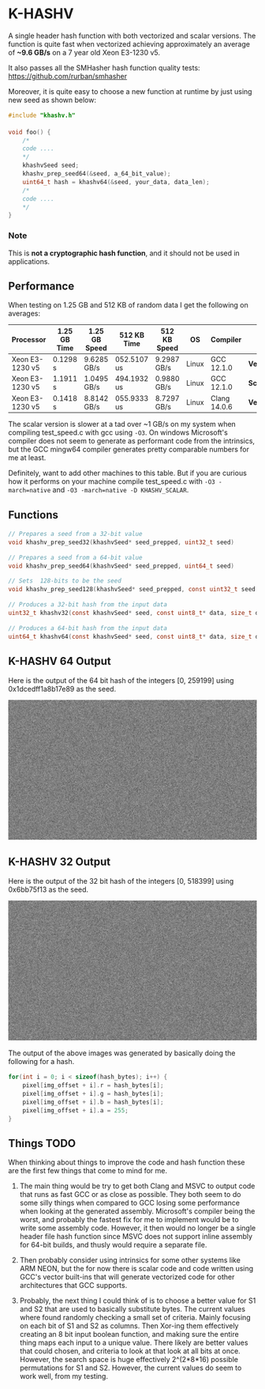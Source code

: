 # K-HASHV
A single header hash function with both vectorized and scalar versions. The function is quite fast when vectorized achieving approximately an average of **~9.6 GB/s** on a 7 year old Xeon E3-1230 v5.

It also passes all the SMHasher hash function quality tests: https://github.com/rurban/smhasher

Moreover, it is quite easy to choose a new function at runtime by just using new seed as shown below:
```C
#include "khashv.h"

void foo() {
    /*
    code ....
    */
    khashvSeed seed;
    khashv_prep_seed64(&seed, a_64_bit_value);
    uint64_t hash = khashv64(&seed, your_data, data_len);
    /*
    code ....
    */
}
```
### Note
This is **not a cryptographic hash function**, and it should not be used in applications.

## Performance
When testing on 1.25 GB and 512 KB of random data I get the following on averages:
<table>
<thead><tr><th>Processor</th><th>1.25 GB Time</th><th>1.25 GB Speed</th> <th>512 KB Time</th><th>512 KB Speed</th><th>OS</th><th>Compiler</th><th>Type</th></tr></thead>
<tbody>
<tr> <td>Xeon E3-1230 v5</td> <td>0.1298 s</td> <td>9.6285 GB/s</td> <td>052.5107 us</td> <td>9.2987 GB/s</td><td>Linux</td><td>GCC 12.1.0</td><td><strong>Vectorized<strong></td></tr>
<tr> <td>Xeon E3-1230 v5</td> <td>1.1911 s</td> <td>1.0495 GB/s</td> <td>494.1932 us</td> <td>0.9880 GB/s</td><td>Linux</td><td>GCC 12.1.0</td><td><strong>Scalar<strong></td></tr>
<tr> <td>Xeon E3-1230 v5</td> <td>0.1418 s</td> <td>8.8142 GB/s</td> <td>055.9333 us</td> <td>8.7297 GB/s</td><td>Linux</td><td>Clang 14.0.6</td><td><strong>Vectorized<strong></td></tr>
</tbody>
</table>

The scalar version is slower at a tad over ~1 GB/s on my system when compiling test_speed.c with gcc using `-O3`.
On windows Microsoft's compiler does not seem to generate as performant code from the intrinsics, but the GCC mingw64 compiler generates pretty comparable numbers for me at least.

Definitely, want to add other machines to this table. But if you are curious how it performs on your machine compile test_speed.c with `-O3 -march=native` and `-O3 -march=native -D KHASHV_SCALAR`.

## Functions
```C
// Prepares a seed from a 32-bit value
void khashv_prep_seed32(khashvSeed* seed_prepped, uint32_t seed)
```

```C
// Prepares a seed from a 64-bit value
void khashv_prep_seed64(khashvSeed* seed_prepped, uint64_t seed)
```

```C
// Sets  128-bits to be the seed
void khashv_prep_seed128(khashvSeed* seed_prepped, const uint32_t seed[4])
```

```C
// Produces a 32-bit hash from the input data
uint32_t khashv32(const khashvSeed* seed, const uint8_t* data, size_t data_len)
```

```C
// Produces a 64-bit hash from the input data
uint64_t khashv64(const khashvSeed* seed, const uint8_t* data, size_t data_len)
```

## K-HASHV 64 Output
Here is the output of the 64 bit hash of the integers \[0, 259199\] using 0x1dcedff1a8b17e89 as the seed.

<img src="./khashv64-seed-1dcedff1a8b17e89.png" alt="drawing" width="800"/>

## K-HASHV 32 Output

Here is the output of the 32 bit hash of the integers \[0, 518399\] using 0x6bb75f13 as the seed.

<img src="./khashv32-seed-6bb75f13.png" alt="drawing" width="800"/>

The output of the above images was generated by basically doing the following for a hash.

```C
for(int i = 0; i < sizeof(hash_bytes); i++) {
    pixel[img_offset + i].r = hash_bytes[i];
    pixel[img_offset + i].g = hash_bytes[i];
    pixel[img_offset + i].b = hash_bytes[i];
    pixel[img_offset + i].a = 255;
}
```

## Things TODO
When thinking about things to improve the code and hash function these are the first few things that come to mind for me.

1. The main thing would be try to get both Clang and MSVC to output code that runs as fast GCC or as close as possible. They both seem to do some silly things when compared to GCC losing some performance when looking at the generated assembly. Microsoft's compiler being the worst, and probably the fastest fix for me to implement would be to write some assembly code. However, it then would no longer be a single header file hash function since MSVC does not support inline assembly for 64-bit builds, and thusly would require a separate file.

2. Then probably consider using intrinsics for some other systems like ARM NEON, but the for now there is scalar code and code written using GCC's vector built-ins that will generate vectorized code for other architectures that GCC supports.

3. Probably, the next thing I could think of is to choose a better value for S1 and S2 that are used to basically substitute bytes. The current values where found randomly checking a small set of criteria. Mainly focusing on each bit of S1 and S2 as columns. Then Xor-ing them effectively creating an 8 bit input boolean function, and making sure the entire thing maps each input to a unique value. There likely are better values that could chosen, and criteria to look at that look at all bits at once. However, the search space is huge effectively 2^(2\*8\*16) possible permutations for S1 and S2. However, the current values do seem to work well, from my testing.

